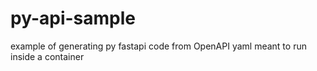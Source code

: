 # py-api-sample
example of generating py fastapi code from OpenAPI yaml meant to run inside a container
